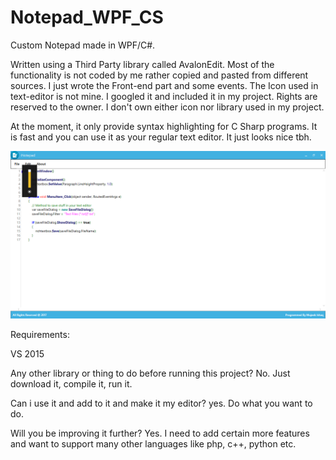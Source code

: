 # Notepad_WPF_CS
Custom Notepad made in WPF/C#. 

Written using a Third Party library called AvalonEdit. 
Most of the functionality is not coded by me rather copied and pasted from different sources. I just wrote the Front-end part
and some events. 
The Icon used in text-editor is not mine. I googled it and included it in my project. Rights are reserved to the owner. I don't own either 
icon nor library used in my project.


At the moment, it only provide syntax highlighting for C Sharp programs.
It is fast and you can use it as your regular text editor. It just looks nice tbh.

![alt text](https://github.com/mujeebishaque/Notepad_WPF_CS/blob/master/Resources/Screenshot%20(180).png)

Requirements:

VS 2015

Any other library or thing to do before running this project?
No. Just download it, compile it, run it. 

Can i use it and add to it and make it my editor?
yes. Do what you want to do.

Will you be improving it further?
Yes. I need to add certain more features and want to support many other languages like php, c++, python etc.
